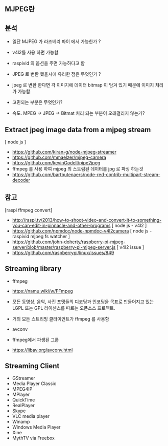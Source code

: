 ## MJPEG란

## 분석
- 일단 MJPEG 가 라즈베리 파이 에서 가능한가 ? 
 - v4l2를 사용 하면 가능함 
 - raspivid 의 옵션을 주면 가능하다고 함  

- JPEG 로 변환 했을시에 유리한 점은 무엇인가 ? 
 - jpeg 로 변환 한다면 각 이미지에 데이터 bitmap 이 담겨 있기 때문에 이미지 처리가 가능함 

- 고민되는 부분은 무엇인가?
 - 속도. MPEG -> JPEG -> Bitmat 처리 되는 부분이 오래걸리지 않는가?


## Extract jpeg image data from a mjpeg stream
[ node js ]
- https://github.com/kiran-g/node-mjpeg-streamer
- https://github.com/mmaelzer/mjpeg-camera
- https://github.com/kevinGodell/pipe2jpeg
 - ffmpeg 를 사용 하여 mjpeg 의 스트림된 데이터를 jpg 로 파싱 하는것 
- https://github.com/bartbutenaers/node-red-contrib-multipart-stream-decoder


## 참고
[raspi ffmpeg convert]
- http://raspi.tv/2013/how-to-shoot-video-and-convert-it-to-something-you-can-edit-in-pinnacle-and-other-programs
[ node js - v4l2 ]
- https://github.com/npmdoc/node-npmdoc-v4l2camera
[ node js - raspivid mjpeg fs watcher ] 
- https://github.com/john-doherty/raspberry-pi-mjpeg-server/blob/master/raspberry-pi-mjpeg-server.js
[ v4l2 issue ] 
- https://github.com/raspberrypi/linux/issues/849

## Streaming library
- ffmpeg
 - https://namu.wiki/w/FFmpeg
 - 모든 동영상, 음악, 사진 포맷들의 디코딩과 인코딩을 목표로 만들어지고 있는 LGPL 또는 GPL 라이센스를 따르는 오픈소스 프로젝트. 
 - 거의 모든 스트리밍 클라이언트가 ffmpeg 를 사용함

- avconv
 - ffmpeg에서 파생된 그룹 
 - https://libav.org/avconv.html

## Streaming Client
* GStreamer
* Media Player Classic
* MPEG4IP
* MPlayer
* QuickTime
* RealPlayer
* Skype
* VLC media player
* Winamp
* Windows Media Player
* Xine
* MythTV via Freebox


